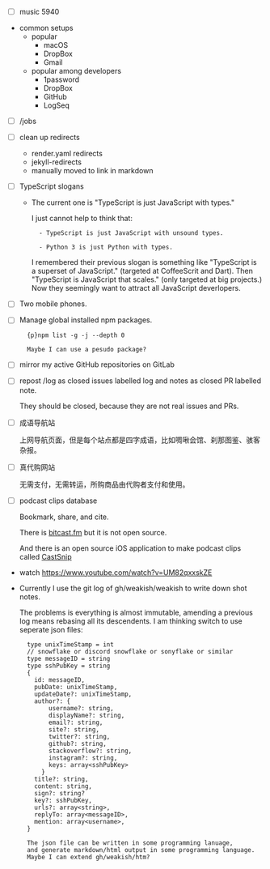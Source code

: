 - [ ] music 5940

- common setups
  - popular
    - macOS
    - DropBox
    - Gmail
  - popular among developers
    - 1password
    - DropBox
    - GitHub
    - LogSeq

- [ ] /jobs

- [ ] clean up redirects

    - render.yaml redirects
    - jekyll-redirects
    - manually moved to link in markdown

- [ ] TypeScript slogans

    - The current one is "TypeScript is just JavaScript with types."

        I just cannot help to think that:

            - TypeScript is just JavaScript with unsound types.

            - Python 3 is just Python with types.

        I remembered their previous slogan is something like "TypeScript is a superset of JavaScript." (targeted at CoffeeScrit and Dart). Then "TypeScript is JavaScript that scales." (only targeted at big projects.) Now they seemingly want to attract all JavaScript deverlopers.

- [ ] Two mobile phones.

- [ ] Manage global installed npm packages.

        {p}npm list -g -j --depth 0

        Maybe I can use a pesudo package?

- [ ] mirror my active GitHub repositories on GitLab

- [ ] repost /log as closed issues labelled log and notes as closed PR labelled note.

    They should be closed, because they are not real issues and PRs.

- [ ] 成语导航站

    上网导航页面，但是每个站点都是四字成语，比如啁啾会馆、刹那图鉴、骇客杂报。

- [ ] 真代购网站

    无需支付，无需转运，所购商品由代购者支付和使用。

- [ ] podcast clips database

    Bookmark, share, and cite.

    There is [bitcast.fm](https://www.bitcast.fm/) but it is not open source.

    And there is an open source iOS application to make podcast clips called [CastSnip](https://github.com/mostlysecurity/CastSnip)

- watch https://www.youtube.com/watch?v=UM82qxxskZE

- Currently I use the git log of gh/weakish/weakish to write down shot notes.

    The problems is everything is almost immutable, amending a previous log means rebasing all its descendents.
    I am thinking switch to use seperate json files:

        type unixTimeStamp = int
        // snowflake or discord snowflake or sonyflake or similar
        type messageID = string    
        type sshPubKey = string
        {
          id: messageID,
          pubDate: unixTimeStamp,
          updateDate?: unixTimeStamp,
          author?: {
              username?: string,
              displayName?: string,
              email?: string,
              site?: string,
              twitter?: string,
              github?: string,
              stackoverflow?: string,
              instagram?: string,
              keys: array<sshPubKey>
            }
          title?: string,
          content: string,
          sign?: string?
          key?: sshPubKey,
          urls?: array<string>,
          replyTo: array<messageID>,
          mention: array<username>,
        }

        The json file can be written in some programming lanuage,
        and generate markdown/html output in some programming language.
        Maybe I can extend gh/weakish/htm?
